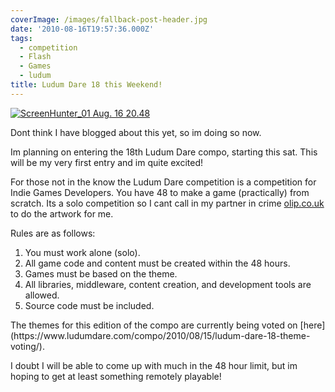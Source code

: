 ```yaml
---
coverImage: /images/fallback-post-header.jpg
date: '2010-08-16T19:57:36.000Z'
tags:
  - competition
  - Flash
  - Games
  - ludum
title: Ludum Dare 18 this Weekend!
---
```


[![](https://mikecann.co.uk/wp-content/uploads/2010/08/ScreenHunter_01-Aug.-16-20.48.gif "ScreenHunter_01 Aug. 16 20.48")](https://mikecann.co.uk/wp-content/uploads/2010/08/ScreenHunter_01-Aug.-16-20.48.gif)

Dont think I have blogged about this yet, so im doing so now.

<!-- more -->

Im planning on entering the 18th Ludum Dare compo, starting this sat. This will be my very first entry and im quite excited!

For those not in the know the Ludum Dare competition is a competition for Indie Games Developers. You have 48 to make a game (practically) from scratch. Its a solo competition so I cant call in my partner in crime [olip.co.uk](https://www.olip.co.uk) to do the artwork for me.

Rules are as follows:

<div id="_mcePaste">

1.  You must work alone (solo).
2.  All game code and content must be created within the 48 hours.
3.  Games must be based on the theme.
4.  All libraries, middleware, content creation, and development tools are allowed.
5.  Source code must be included.
    </div>
    The themes for this edition of the compo are currently being voted on [here](https://www.ludumdare.com/compo/2010/08/15/ludum-dare-18-theme-voting/).

I doubt I will be able to come up with much in the 48 hour limit, but im hoping to get at least something remotely playable!
